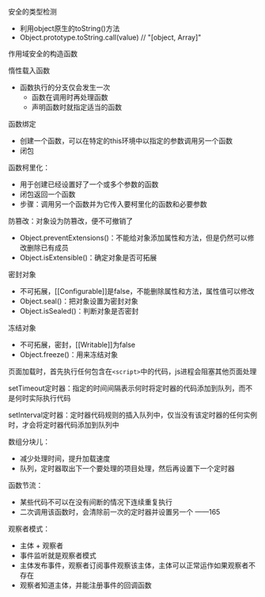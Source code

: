 安全的类型检测
- 利用object原生的toString()方法
- Object.prototype.toString.call(value)     // "[object, Array]"

作用域安全的构造函数

惰性载入函数
- 函数执行的分支仅会发生一次
  - 函数在调用时再处理函数
  - 声明函数时就指定适当的函数

函数绑定
- 创建一个函数，可以在特定的this环境中以指定的参数调用另一个函数
- 闭包
   
函数柯里化：
- 用于创建已经设置好了一个或多个参数的函数
- 闭包返回一个函数
- 步骤：调用另一个函数并为它传入要柯里化的函数和必要参数

防篡改：对象设为防篡改，便不可撤销了

- Object.preventExtensions()：不能给对象添加属性和方法，但是仍然可以修改删除已有成员
- Object.isExtensible()：确定对象是否可拓展

密封对象
- 不可拓展，[[Configurable]]是false，不能删除属性和方法，属性值可以修改
- Object.seal()：把对象设置为密封对象
- Object.isSealed()：判断对象是否密封

冻结对象
- 不可拓展，密封，[[Writable]]为false
- Object.freeze()：用来冻结对象

页面加载时，首先执行任何包含在`<script>`中的代码，js进程会阻塞其他页面处理

setTimeout定时器：指定的时间间隔表示何时将定时器的代码添加到队列，而不是何时实际执行代码

setInterval定时器：定时器代码规则的插入队列中，仅当没有该定时器的任何实例时，才会将定时器代码添加到队列中

数组分块儿：
- 减少处理时间，提升加载速度
- 队列，定时器取出下一个要处理的项目处理，然后再设置下一个定时器

函数节流：
- 某些代码不可以在没有间断的情况下连续重复执行
- 二次调用该函数时，会清除前一次的定时器并设置另一个 ——165

观察者模式：
- 主体 + 观察者
- 事件监听就是观察者模式
- 主体发布事件，观察者订阅事件观察该主体，主体可以正常运作如果观察者不存在
- 观察者知道主体，并能注册事件的回调函数

